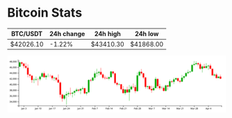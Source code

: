 # Bitcoin Stats

BTC/USDT|24h change|24h high|24h low|
|---|---|---|---|
|$42026.10|-1.22%|$43410.30|$41868.00|

<img src="./chart.svg">
